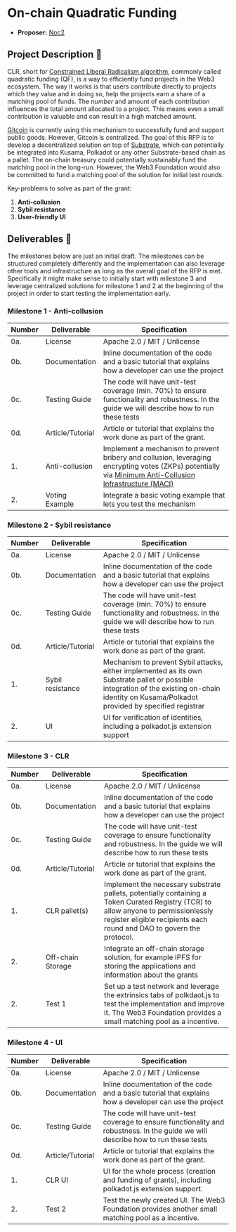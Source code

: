 # On-chain Quadratic Funding

* **Proposer:** [Noc2](https://github.com/Noc2)

## Project Description :page_facing_up: 

CLR, short for [Constrained Liberal Radicalism algorithm](https://blogchains.org/wp-content/uploads/sites/4/2019/04/SSRN-id3243656.pdf), commonly called quadratic funding (QF), is a way to efficiently fund projects in the Web3 ecosystem. The way it works is that users contribute directly to projects which they value and in doing so, help the projects earn a share of a matching pool of funds. The *number* and amount of each contribution influences the total amount allocated to a project. This means even a small contribution is valuable and can result in a high matched amount. 

[Gitcoin](https://gitcoin.co/) is currently using this mechanism to successfully fund and support public goods. However, Gitcoin is centralized. The goal of this RFP is to develop a decentralized solution on top of [Substrate](https://github.com/paritytech/substrate), which can potentially be integrated into Kusama, Polkadot or any other Substrate-based chain as a pallet. The on-chain treasury could potentially sustainably fund the matching pool in the long-run. However, the Web3 Foundation would also be committed to fund a matching pool of the solution for initial test rounds. 

Key-problems to solve as part of the grant:
1. **Anti-collusion** 
2. **Sybil resistance**
3. **User-friendly UI**
 

## Deliverables :nut_and_bolt:

The milestones below are just an initial draft. The milestones can be structured completely differently and the implementation can also leverage other tools and infrastructure as long as the overall goal of the RFP is met. Specifically it might make sense to initially start with milestone 3 and leverage centralized solutions for milestone 1 and 2 at the beginning of the project in order to start testing the implementation early.  

### Milestone 1 - Anti-collusion

| Number | Deliverable | Specification | 
| ------------- | ------------- | ------------- |
| 0a. | License | Apache 2.0 / MIT / Unlicense |
| 0b. | Documentation | Inline documentation of the code and a basic tutorial that explains how a developer can use the project |
| 0c. | Testing Guide | The code will have unit-test coverage (min. 70%) to ensure functionality and robustness. In the guide we will describe how to run these tests | 
| 0d. | Article/Tutorial | Article or tutorial that explains the work done as part of the grant. 
| 1. | Anti-collusion | Implement a mechanism to prevent bribery and collusion, leveraging encrypting votes (ZKPs) potentially via [Minimum Anti-Collusion Infrastructure (MACI)](https://ethresear.ch/t/minimal-anti-collusion-infrastructure/5413) |  
| 2.  | Voting Example | Integrate a basic voting example that lets you test the mechanism | 


### Milestone 2 - Sybil resistance

| Number | Deliverable | Specification | 
| ------------- | ------------- | ------------- |
| 0a. | License | Apache 2.0 / MIT / Unlicense |
| 0b. | Documentation | Inline documentation of the code and a basic tutorial that explains how a developer can use the project|
| 0c. | Testing Guide | The code will have unit-test coverage (min. 70%) to ensure functionality and robustness. In the guide we will describe how to run these tests | 
| 0d. | Article/Tutorial | Article or tutorial that explains the work done as part of the grant. 
| 1. | Sybil resistance | Mechanism to prevent Sybil attacks, either implemented as its own Substrate pallet or possible integration of the existing on-chain identity on Kusama/Polkadot provided by specified registrar  |  
| 2.  | UI | UI for verification of identities, including a polkadot.js extension support | 

### Milestone 3 - CLR

| Number | Deliverable | Specification | 
| ------------- | ------------- | ------------- |
| 0a. | License | Apache 2.0 / MIT / Unlicense |
| 0b. | Documentation | Inline documentation of the code and a basic tutorial that explains how a developer can use the project |
| 0c. | Testing Guide | The code will have unit-test coverage to ensure functionality and robustness. In the guide we will describe how to run these tests | 
| 0d. | Article/Tutorial | Article or tutorial that explains the work done as part of the grant. 
| 1. | CLR pallet(s) | Implement the necessary substrate pallets, potentially containing a Token Curated Registry (TCR) to allow anyone to permissionlessly register eligible recipients each round and DAO to govern the protocol.  |  
| 2. | Off-chain Storage | Integrate an off-chain storage solution, for example IPFS for storing the applications and information about the grants |
| 2.  | Test 1 | Set up a test network and leverage the extrinsics tabs of polkdaot.js to test the implementation and improve it. The Web3 Foundation provides a small matching pool as a incentive. | 

### Milestone 4 - UI

| Number | Deliverable | Specification | 
| ------------- | ------------- | ------------- |
| 0a. | License | Apache 2.0 / MIT / Unlicense |
| 0b. | Documentation | Inline documentation of the code and a basic tutorial that explains how a developer can use the project |
| 0c. | Testing Guide | The code will have unit-test coverage to ensure functionality and robustness. In the guide we will describe how to run these tests | 
| 0d. | Article/Tutorial | Article or tutorial that explains the work done as part of the grant. 
| 1. | CLR UI | UI for the whole process (creation and funding of grants), including polkadot.js extension support.  |  
| 2.  | Test 2 | Test the newly created UI. The Web3 Foundation provides another small matching pool as a incentive. | 


